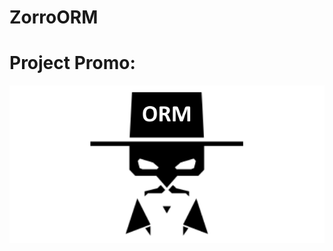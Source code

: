 # ZorroORM

# Project Promo:

![1](https://github.com/omsdotnet/ZorroORM/blob/main/promo/640-320.png?raw=true)
